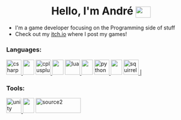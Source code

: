 <h1 align="center">Hello, I'm André <a href="https://twitter.com/mastardy1" target="blank"><img align="center" src="https://cdn.jsdelivr.net/npm/simple-icons@3.0.1/icons/twitter.svg" alt="mastardy1" height="30" width="40" /></a></h1> 

- I'm a game developer focusing on the Programming side of stuff<br>
- Check out my [itch.io](https://gelapt.itch.io/) where I post my games!

<h3 align="left">Languages:</h3>
<p align="left">
<a href="https://www.w3schools.com/cs/" target="_blank"> <img src="https://hownot2code.files.wordpress.com/2016/06/2p4i.png?w=676" alt="csharp" width="40" height="40"/> </a>
<img src="https://www.blondiebliss.co.ke/wp-content/uploads/2020/02/vertical-black-line-png-18.png" width="30" height="40">
<a href="https://www.w3schools.com/cpp/" target="_blank"> <img src="https://upload.wikimedia.org/wikipedia/commons/thumb/1/18/ISO_C%2B%2B_Logo.svg/1200px-ISO_C%2B%2B_Logo.svg.png" alt="cplusplus" width="40" height="40"/> </a>
<img src="https://www.blondiebliss.co.ke/wp-content/uploads/2020/02/vertical-black-line-png-18.png" width="30" height="40">
<a href="https://www.lua.org" target="_blank"> <img src="https://upload.wikimedia.org/wikipedia/commons/thumb/c/cf/Lua-Logo.svg/1200px-Lua-Logo.svg.png" alt="lua" width="40" height="40"/> </a>
<img src="https://www.blondiebliss.co.ke/wp-content/uploads/2020/02/vertical-black-line-png-18.png" width="30" height="40">
<a href="https://www.python.org" target="_blank"> <img src="https://upload.wikimedia.org/wikipedia/commons/thumb/c/c3/Python-logo-notext.svg/640px-Python-logo-notext.svg.png" alt="python" width="40" height="40"/> </a>
<img src="https://www.blondiebliss.co.ke/wp-content/uploads/2020/02/vertical-black-line-png-18.png" width="30" height="40">
<a href="http://squirrel-lang.org" target="_blank"> <img src="http://squirrel-lang.org/images/simple_nut.png" alt="squirrel" width="40" height="40"/> </a> | 
</p>

<h3 align="left">Tools:</h3>
<p align="left">
<a href="https://unity.com/" target="_blank"> <img src="https://www.vectorlogo.zone/logos/unity3d/unity3d-icon.svg" alt="unity" width="40" height="40"/> </a>
<img src="https://www.blondiebliss.co.ke/wp-content/uploads/2020/02/vertical-black-line-png-18.png" width="30" height="40">
<a href="https://developer.valvesoftware.com/wiki/Source_2" target="_blank"> <img src="https://upload.wikimedia.org/wikipedia/commons/thumb/6/67/Source_engine_logo_and_wordmark.svg/250px-Source_engine_logo_and_wordmark.svg.png" alt="source2" width="120" height="40"/> </a>
</p>
